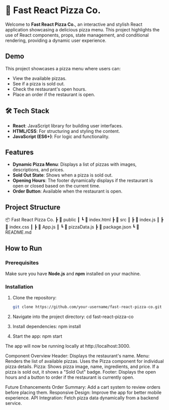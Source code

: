 # 🍕 Fast React Pizza Co.

Welcome to **Fast React Pizza Co.**, an interactive and stylish React application showcasing a delicious pizza menu. This project highlights the use of React components, props, state management, and conditional rendering, providing a dynamic user experience.

## Demo

This project showcases a pizza menu where users can:

- View the available pizzas.
- See if a pizza is sold out.
- Check the restaurant's open hours.
- Place an order if the restaurant is open.

## 🛠️ Tech Stack

- **React**: JavaScript library for building user interfaces.
- **HTML/CSS**: For structuring and styling the content.
- **JavaScript (ES6+)**: For logic and functionality.

## Features

- **Dynamic Pizza Menu**: Displays a list of pizzas with images, descriptions, and prices.
- **Sold Out State**: Shows when a pizza is sold out.
- **Opening Hours**: The footer dynamically displays if the restaurant is open or closed based on the current time.
- **Order Button**: Available when the restaurant is open.

## Project Structure
📦 Fast React Pizza Co. ┣ 📂 public ┃ ┗ 📜 index.html ┣ 📂 src ┃ ┣ 📜 index.js ┃ ┣ 📜 index.css ┃ ┣ 📜 App.js ┃ ┗ 📜 pizzaData.js ┣ 📜 package.json ┗ 📜 README.md


## How to Run

### Prerequisites
Make sure you have **Node.js** and **npm** installed on your machine.

### Installation

1. Clone the repository:

   ```bash
   git clone https://github.com/your-username/fast-react-pizza-co.git
2. Navigate into the project directory:
 cd fast-react-pizza-co

3. Install dependencies:
   npm install

4. Start the app:
   npm start

The app will now be running locally at http://localhost:3000.

Component Overview
   Header: Displays the restaurant's name.
   Menu: Renders the list of available pizzas. Uses the Pizza component for individual pizza details.
   Pizza: Shows pizza image, name, ingredients, and price. If a pizza is sold out, it shows a "Sold Out" badge.
   Footer: Displays the open hours and a button to order if the restaurant is currently open.
   
Future Enhancements
   Order Summary: Add a cart system to review orders before placing them.
   Responsive Design: Improve the app for better mobile experience.
   API Integration: Fetch pizza data dynamically from a backend service.
